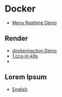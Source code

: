 # Docker

* [Menu Realtime Demo](/docker/0-docker介绍)

## Render

* [dockerinaction Demo](/docker/My-New-Post)
* [1.ccs-in-k8s](/docker/1.ccs-in-k8s)
* 

## Lorem Ipsum

* [English](/My-New-Post)